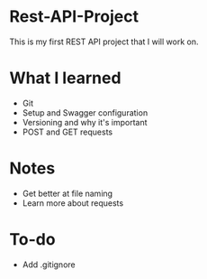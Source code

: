 # Rest-API-Project
This is my first REST API project that I will work on. 
# What I learned 
 - Git
 - Setup and Swagger configuration
 - Versioning and why it's important
 - POST and GET requests

# Notes
 - Get better at file naming
 - Learn more about requests

# To-do
 - Add .gitignore
